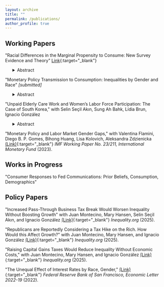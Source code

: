 ```yaml
---
layout: archive
title: ""
permalink: /publications/
author_profile: true
---
```


Working Papers
------
"Racial Differences in the Marginal Propensity to Consume: New Survey Evidence and Theory" [Link](http://ainapuig.github.io/files/papers/Paper_MPC_Race_AinaPuig.pdf){:target="_blank"}

<ul>
<details>
<summary>Abstract</summary> 
<br>
The racial wealth gap is large. An explanation for the persistence of this gap is that people spend their resources differently. Estimating the marginal propensity to consume (MPC) by race is crucial in understanding the wealth gap. I draw on survey data I collected to estimate MPCs by race. MPCs are considerably higher among black than white respondents, even after adjusting for characteristics such as age, education, and income. In the Consumer Expenditure Survey, black households consume a higher share of visible goods out of overall consumption to signal status than white households. However, black consumers have more of a need to signal status to compensate for perceptions of them having lower incomes. To match these facts, I introduce status compensation motives into a standard life-cycle model and show that this mechanism can account for 36% of the racial difference in MPCs. Models that include racial heterogeneity in earnings volatility, unemployment shocks, and expenses, but exclude status motives, do not match the data showing that black people's spending on visible goods increases with wealth. I use my model to show how understanding status spending motives can be used to address the racial wealth gap by estimating the size of a new policy to eliminate racial differences in wealth.
</details>
</ul>

<!-- "Monetary Policy Transmission to Consumption: Inequalities by Gender and Race" [Feb. 2024](http://ainapuig.github.io/files/papers/Paper_MPInequGR_APuig.pdf){:target="_blank"} --> 
"Monetary Policy Transmission to Consumption: Inequalities by Gender and Race" _[submitted]_

<ul>
<details>
<summary>Abstract</summary>
<br>
This paper finds evidence that contractionary monetary policy shocks increase consumption inequality by gender and race, along with increasing unemployment and income inequality. Following a 25 basis point contractionary shock, spending on durable goods falls by 7.5% for households headed by black women, while only 5% for households headed by white men. Contractionary shocks also lead households to substitute expenditures on essential non-durable goods and services for non-essentials and durable goods. Household characteristics such as education, debt, income, or composition do not explain all gender and racial differences in consumption responses. I estimate the marginal propensity to consume following monetary policy shocks and find that it is larger for durable goods than non-durable goods and services. Lastly, I find that contractionary, rather than expansionary, shocks drive overall household consumption responses.
</details>
</ul>


"Unpaid Elderly Care Work and Women’s Labor Force Participation: The Case of South Korea," with Selin Seçil Akın, Sung Ah Bahk,
Lídia Brun, Ignacio González

<ul>
<details>
<summary>Abstract</summary>
<br>
This study investigates the impact of Korea's universal long-term care insurance (LTCI) system, implemented in 2008, on the labor market outcomes of family caregivers. We exploit multiple discontinuities in LTCI benefits to estimate their effect on caregivers' employment. Analyzing data from a nationally representative survey, we find a significant increase in labor force participation among women attributable to LTCI benefits, while no corresponding effect is observed for men. Additionally, the benefits reduce the likelihood of women engaging in family caregiving as their primary activity, underscoring the gender-differentiated impact of Korea's LTCI. These findings highlight the crucial role of LTC policies in shaping labor market outcomes for caregivers, with notable implications for female labor supply dynamics.
</details>
</ul>

"Monetary Policy and Labor Market Gender Gaps," with Valentina Flamini, Diego B. P. Gomes, Bihong Huang, Lisa Kolovich, Aleksandra Zdzienicka [(Link)](https://www.imf.org/en/Publications/WP/Issues/2023/09/29/Monetary-Policy-and-Labor-Market-Gender-Gaps-539650){:target="_blank"} _IMF Working Paper No. 23/211, International Monetary Fund_ (2023).


Works in Progress
------
"Consumer Responses to Fed Communications: Prior Beliefs, Consumption, Demographics"


Policy Papers
------
"Increased Pass-Through Business Tax Break Would Worsen Inequality Without Boosting Growth" with Juan Montecino, Mary Hansen, Selin Seçil Akın, and Ignacio González [(Link)](https://inequality.org/article/pass-through-tax-break-inequality-growth/){:target="_blank"} _Inequality.org_ (2025).

"Republicans are Reportedly Considering a Tax Hike on the Rich. How Would this Affect Growth?" with Juan Montecino, Mary Hansen, and Ignacio González [(Link)](https://inequality.org/article/republican-tax-increase-on-the-rich/){:target="_blank"} _Inequality.org_ (2025).

"Raising Capital Gains Taxes Would Reduce Inequality Without Economic Costs," with Juan Montecino, Mary Hansen, and Ignacio González [(Link)](https://inequality.org/article/capital-gains-taxes-inequality/){:target="_blank"} _Inequality.org_ (2025).

"The Unequal Effect of Interest Rates by Race, Gender," [(Link)](https://www.frbsf.org/economic-research/publications/economic-letter/2022/august/unequal-effect-interest-rates-by-race-and-gender/){:target="_blank"} _Federal Reserve Bank of San Francisco, Economic Letter  2022-19_ (2022). 

